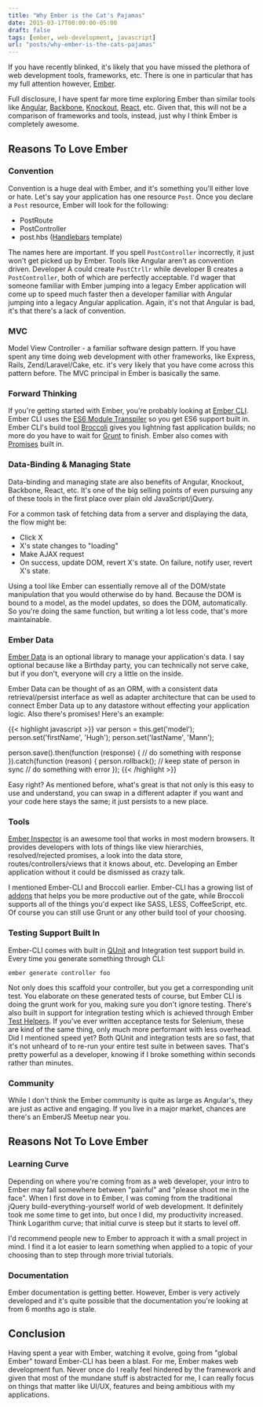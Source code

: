 ```yaml
---
title: "Why Ember is the Cat's Pajamas"
date: 2015-03-17T00:00:00-05:00
draft: false
tags: [ember, web-development, javascript]
url: "posts/why-ember-is-the-cats-pajamas"
---
```


If you have recently blinked, it's likely that you have missed the plethora of web development tools, frameworks, etc. There is one in particular that has my full attention however, [Ember](http://emberjs.com/).

<!--more-->

Full disclosure, I have spent far more time exploring Ember than similar tools like [Angular](https://angularjs.org/), [Backbone](http://backbonejs.org/), [Knockout](http://knockoutjs.com/), [React](https://facebook.github.io/react/), etc. Given that, this will not be a comparison of frameworks and tools, instead, just why I think Ember is completely awesome.

## Reasons To Love Ember

### Convention

Convention is a huge deal with Ember, and it's something you'll either love or hate. Let's say your application has one resource `Post`. Once you declare a `Post` resource, Ember will look for the following:

* PostRoute
* PostController
* post.hbs ([Handlebars](http://handlebarsjs.com/) template)

The names here are important. If you spell `PostController` incorrectly, it just won't get picked up by Ember. Tools like Angular aren't as convention driven. Developer A could create `PostCtrllr` while developer B creates a `PostController`, both of which are perfectly acceptable. I'd wager that someone familiar with Ember jumping into a legacy Ember application will come up to speed much faster then a developer familiar with Angular jumping into a legacy Angular application. Again, it's not that Angular is bad, it's that there's a lack of convention.

### MVC

Model View Controller - a familiar software design pattern. If you have spent any time doing web development with other frameworks, like Express, Rails, Zend/Laravel/Cake, etc. it's very likely that you have come across this pattern before. The MVC principal in Ember is basically the same.

### Forward Thinking

If you're getting started with Ember, you're probably looking at [Ember CLI](https://www.ember-cli.com/). Ember CLI uses the [ES6 Module Transpiler](https://github.com/square/es6-module-transpiler) so you get ES6 support built in. Ember CLI's build tool [Broccoli](https://github.com/joliss/broccoli) gives you lightning fast application builds; no more do you have to wait for [Grunt](http://gruntjs.com/) to finish. Ember also comes with [Promises](https://developer.mozilla.org/en-US/docs/Web/JavaScript/Reference/Global_Objects/Promise) built in.

### Data-Binding & Managing State

Data-binding and managing state are also benefits of Angular, Knockout, Backbone, React, etc. It's one of the big selling points of even pursuing any of these tools in the first place over plain old JavaScript/jQuery.

For a common task of fetching data from a server and displaying the data, the flow might be:

* Click X
* X's state changes to "loading"
* Make AJAX request
* On success, update DOM, revert X's state. On failure, notify user, revert X's state.

Using a tool like Ember can essentially remove all of the DOM/state manipulation that you would otherwise do by hand. Because the DOM is bound to a model, as the model updates, so does the DOM, automatically. So you're doing the same function, but writing a lot less code, that's more maintainable.

### Ember Data

[Ember Data](https://github.com/emberjs/data) is an optional library to manage your application's data. I say optional because like a Birthday party, you can technically not serve cake, but if you don't, everyone will cry a little on the inside.

Ember Data can be thought of as an ORM, with a consistent data retrieval/persist interface as well as adapter architecture that can be used to connect Ember Data up to any datastore without effecting your application logic. Also there's promises! Here's an example:

{{< highlight javascript >}}
var person = this.get('model');
person.set('firstName', 'Hugh');
person.set('lastName', 'Mann');

person.save().then(function (response) {
    // do something with response
}).catch(function (reason) {
    person.rollback();  // keep state of person in sync
    // do something with error
});
{{< /highlight >}}

Easy right? As mentioned before, what's great is that not only is this easy to use and understand, you can swap in a different adapter if you want and your code here stays the same; it just persists to a new place.

### Tools

[Ember Inspector](https://github.com/emberjs/ember-inspector) is an awesome tool that works in most modern browsers. It provides developers with lots of things like view hierarchies, resolved/rejected promises, a look into the data store, routes/controllers/views that it knows about, etc. Developing an Ember application without it could be dismissed as crazy talk.

I mentioned Ember-CLI and Broccoli earlier. Ember-CLI has a growing list of [addons](http://www.emberaddons.com/) that helps you be more productive out of the gate, while Broccoli supports all of the things you'd expect like SASS, LESS, CoffeeScript, etc. Of course you can still use Grunt or any other build tool of your choosing.

### Testing Support Built In

Ember-CLI comes with built in [QUnit](http://qunitjs.com/) and Integration test support build in. Every time you generate something through CLI:

```
ember generate controller foo
```

Not only does this scaffold your controller, but you get a corresponding unit test. You elaborate on these generated tests of course, but Ember CLI is doing the grunt work for you, making sure you don't ignore testing. There's also built in support for integration testing which is achieved through Ember [Test Helpers](http://emberjs.com/guides/testing/test-helpers/). If you've ever written acceptance tests for Selenium, these are kind of the same thing, only much more performant with less overhead. Did I mentioned speed yet? Both QUnit and integration tests are so fast, that it's not unheard of to re-run your entire test suite in between saves. That's pretty powerful as a developer, knowing if I broke something within seconds rather than minutes.

### Community

While I don't think the Ember community is quite as large as Angular's, they are just as active and engaging. If you live in a major market, chances are there's an EmberJS Meetup near you.

## Reasons Not To Love Ember

### Learning Curve

Depending on where you're coming from as a web developer, your intro to Ember may fall somewhere between "painful" and "please shoot me in the face". When I first dove in to Ember, I was coming from the traditional jQuery build-everything-yourself world of web development. It definitely took me some time to get into, but once I did, my productivity increased. Think Logarithm curve; that initial curve is steep but it starts to level off.

I'd recommend people new to Ember to approach it with a small project in mind. I find it a lot easier to learn something when applied to a topic of your choosing than to step through more trivial tutorials.

### Documentation

Ember documentation is getting better. However, Ember is very actively developed and it's quite possible that the documentation you're looking at from 6 months ago is stale.

## Conclusion

Having spent a year with Ember, watching it evolve, going from "global Ember" toward Ember-CLI has been a blast. For me, Ember makes web development fun. Never once do I really feel hindered by the framework and given that most of the mundane stuff is abstracted for me, I can really focus on things that matter like UI/UX, features and being ambitious with my applications.
